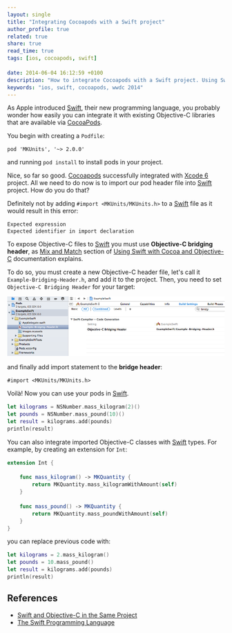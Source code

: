 ```yaml
---
layout: single
title: "Integrating Cocoapods with a Swift project"
author_profile: true
related: true
share: true
read_time: true
tags: [ios, cocoapods, swift]

date: 2014-06-04 16:12:59 +0100
description: "How to integrate Cocoapods with a Swift project. Using Swift with Cococa and Objective-C."
keywords: "ios, swift, cocoapods, wwdc 2014"
---
```


As Apple introduced [Swift][swift], their new programming language, you probably wonder how easily you can integrate it with existing Objective-C libraries that are available via [CocoaPods][cocoapods].

[wwdc]:https://developer.apple.com/wwdc/
[swift]:https://developer.apple.com/library/prerelease/ios/documentation/swift/conceptual/swift_programming_language/index.html

You begin with creating a `Podfile`:

```
pod 'MKUnits', '~> 2.0.0'
```

and running `pod install` to install pods in your project.

Nice, so far so good. [Cocoapods][cocoapods] successfully integrated with [Xcode 6][xcode-6] project. All we need to do now is to import our pod header file into [Swift][swift] project. How do you do that? 

[cocoapods]:http://cocoapods.org/
[xcode-6]:https://developer.apple.com/xcode/

Definitely not by adding `#import <MKUnits/MKUnits.h>` to a [Swift][swift] file as it would result in this error:

    Expected expression
    Expected identifier in import declaration

To expose Objective-C files to [Swift][swift] you must use **Objective-C bridging header**, as [Mix and Match][mix] section of [Using Swift with Cocoa and Objective-C][using-swift] documentation explains.

[mix]:https://developer.apple.com/library/prerelease/ios/documentation/swift/conceptual/buildingcocoaapps/MixandMatch.html
[using-swift]:https://developer.apple.com/library/prerelease/ios/documentation/swift/conceptual/buildingcocoaapps/index.html

To do so, you must create a new Objective-C header file, let's call it `Example-Bridging-Header.h`, and add it to the project. Then, you need to set `Objective-C Bridging Header` for your target:

![Xcode Bridging Header](/images/post-xcode-bridge.png)

and finally add import statement to the **bridge header**:

```objc
#import <MKUnits/MKUnits.h>
```

Voilà! Now you can use your pods in [Swift][swift].

```swift
let kilograms = NSNumber.mass_kilogram(2)()
let pounds = NSNumber.mass_pound(10)()
let result = kilograms.add(pounds)
println(result)
```

<!-- flawlessly results in:

    6.5359237 kg  -->

You can also integrate imported Objective-C classes with [Swift][swift] types. For example, by creating an extension for `Int`:

```swift
extension Int {

    func mass_kilogram() -> MKQuantity {
        return MKQuantity.mass_kilogramWithAmount(self)
    }

    func mass_pound() -> MKQuantity {
        return MKQuantity.mass_poundWithAmount(self)
    }
}
```

you can replace previous code with:

```swift
let kilograms = 2.mass_kilogram()
let pounds = 10.mass_pound()
let result = kilograms.add(pounds)
println(result)
```

## References

* [Swift and Objective-C in the Same Project][mix]
* [The Swift Programming Language][swift]





